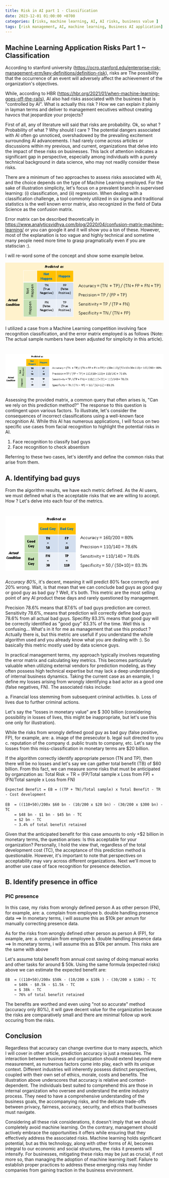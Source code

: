 ```yaml
---
title: Risk in AI part 1 - Classification
date: 2023-12-01 01:00:00 +0700
categories: [risks, machine learning, AI, AI risks, business value ]
tags: [risk management, AI, machine learning, Business AI application]
---
```



## Machine Learning Application Risks Part 1 ~ Classification

According to stanford university (https://ocro.stanford.edu/enterprise-risk-management-erm/key-definitions/definition-risk), risks are The possibility that the occurrence of an event will  adversely affect the achievement of the organization's objectives.

While, according to HBR (https://hbr.org/2021/01/when-machine-learning-goes-off-the-rails), AI also had risks associated with the business that is "controlled by AI". What is actually this risk ? How we can explain it plainly in layman terms and deliver to management eecutives without creating havocs that jeopardize your projects?

First of all, any of literature will said that risks are probability. Ok, so what ? Probability of what ? Why should I care ? The potential dangers associated with AI often go unnoticed, overshadowed by the prevailing excitement surrounding AI advancements. I had rarely come across articles or discussions within my previous, and current, organizations that delve into the impact of these risks on businesses. This lack of attention indicates a significant gap in perspective, especially among individuals with a purely technical background in data science, who may not readily consider these risks. 

There are a minimum of two approaches to assess risks associated with AI, and the choice depends on the type of Machine Learning employed. For the sake of illustration simplicity, let's focus on a prevalent branch in supervised learning: (i) classification, and (ii) regression. When dealing with a classification challenge, a tool commonly utilized in six sigma and traditional statistics is the well known error matrix, also recognized in the field of Data Science as the confusion matrix.

Error matrix can be described theoretically in https://www.analyticsvidhya.com/blog/2020/04/confusion-matrix-machine-learning/ or you can google it and it will show you a ton of these. However, most of the explanation is too vague and highly technical and sometime many people need more time to grasp pragmatically even if you are statiscian :).

I will re-word some of the concept and show some example below.

![confusion matrix](</assets/img/riskAI/confmatrix.PNG>)

I utilized a case from a Machine Learning competition involving face recognition classification, and the error matrix employed is as follows (Note: The actual sample numbers have been adjusted for simplicity in this article).

# ![example conf matrix](</assets/img/riskAI/example confmatrix.PNG>)

Assessing the provided matrix, a common query that often arises is, "Can we rely on this prediction method?" The response to this question is contingent upon various factors. To illustrate, let's consider the consequences of incorrect classifications using a well-known face recognition AI. While this AI has numerous applications, I will focus on two specific use cases from facial recognition to highlight the potential risks in AI.

1. Face recognition to classify bad guys
2. Face recognition to check absentism

Referring to these two cases, let's identify and define the common risks that arise from them.

## A.  Identifying bad guys
From the algorithm results, we have each metric defined. As the AI users, we must defined what is the acceptable risks that we are willing to accept. How ? Let's delve into each four of the metrics.

# ![bad guy conf matrix](</assets/img/riskAI/example bad guy.PNG>)

*Accuracy 80%*, it's decent, meaning it will predict 80% face correctly and 20% wrong. Wait, is that mean that we can conclude bad guys as good guy or good guy as bad guy ? Well, it's both. This metric are the most selling point of any AI product these days and rarely questioned by management. 

Precision 78.6% means that 87.6% of bad guys prediction are correct. Sensitivity 78.6%, means that prediction will correctly define bad guys 78.6% from all actual bad guys. Specifity 83.3% means that good guy will be correctly identified as "good guy" 83.3% of the time. Well this is confusing... What's in it for me as management that use this product ? Actually there is, but this metric are usefull if you understand the whole algorithm used and you already know what you are dealing with :). So basically this metric mostly used by data science guys. 

In practical management terms, my approach typically involves requesting the error matrix and calculating key metrics. This becomes particularly valuable when utilizing external vendors for prediction modeling, as they often possess high technical expertise but may lack a deep understanding of internal business dynamics. Taking the current case as an example, I define my losses arising from wrongly identifying a bad actor as a good one (false negatives, FN). The associated risks include:

a. Financial loss stemming from subsequent criminal activities.
b. Loss of lives due to further criminal actions.

Let's say the "losses in monetary value" are $ 300 billion (considering possibility in losses of lives, this might be inappropriate, but let's use this one only for illustration).

While the risks from wrongly defined good guy as bad guy (false positive, FP), for example, are:
a. image of the presecutor
b. legal suit directed to you
c. reputation of the company
d. public trusts to company, etc.
Let's say the losses from this miss-classification in monetary terms are $20 billion.

If the algorithm correctly identify appropriate person (TN and TP), then there will be no losses and let's say we can gather total benefit (TB) of $60 billion. From this fact, we can measure some risks that must be anticipated by organzation as:
	Total Risk = TR = (FP/Total sample x Loss from FP) + (FN/Total sample x Loss from FN)
	
	Expected Benefit = EB = ((TP + TN)/Total sample) x Total Benefit - TR - Cost development
	
	EB 	= ((110+50)/200x $60 bn - (10/200 x $20 bn) - (30/200 x $300 bn) - TC
		= $48 bn - $1 bn - $45 bn - TC
		= $2 bn - TC 
		~ 3.4% of total benefit retained

Given that the anticipated benefit for this case amounts to only +$2 billion in monetary terms, the question arises: Is this acceptable for your organization? Personally, I hold the view that, regardless of the total development cost (TC), the acceptance of this prediction method is questionable. However, it's important to note that perspectives on acceptability may vary across different organizations. Next we'll move to another use case of face recognition for presence detection. 


## B.  Identify presence in office 

### PIC presence

In this case, my risks from wrongly defined person A as other person (FN), for example, are:
a. complain from employee
b. double handling presence data
==> In monetary terms, i will assume this as $10k per annum for manually correcting presence data.

As for the risks from wrongly defined other person as person A (FP), for example, are:
a. complain from employee
b. double handling presence data
==> In monetary terms, i will assume this as $10k per annum. This risks are the same with above 

Let's assume total benefit from annual cost saving of doing manual works and other tasks for around $ 50k. Using the same formula (expected risks) above we can estimate the expected benefit are: 

	EB 	= ((110+50)/200x $50k - (10/200 x $10k ) - (30/200 x $10k) - TC
		= $40k - $0.5k - $1.5k - TC
		= $ 38k - TC 
		~ 76% of total benefit retained
 
 The benefits are worthed and even using "not so accurate" method (accuracy only 80%), it will gave decent value for the organization because the risks are comparatively small and there are minimal follow up work occuring from the risks.
 
 
## Conclusion

Regardless that accuracy can change overtime due to many aspects, which I will cover in other article, prediction accuracy is just a measures. The interaction between business and organization should extend beyond mere measurement, as numerous factors come into play, each with its unique context. Different industries will inherently possess distinct perspectives, coupled with their own set of ethics, morale, costs and benefits. The illustration above underscores that accuracy is relative and context-dependent. The individuals best suited to comprehend this are those in internal organization who oversee and understand the entire industry process. They need to have a comprehensive understanding of the business goals, the accompanying risks, and the delicate trade-offs between privacy, fairness, accuracy, security, and ethics that businesses must navigate.

Considering all these risk considerations, it doesn't imply that we should completely avoid machine learning. On the contrary, management should actively embrace the opportunities it offers while ensuring that they effectively address the associated risks. Machine learning holds significant potential, but as this technology, along with other forms of AI, becomes integral to our economic and social structures, the risks it presents will intensify. For businesses, mitigating these risks may be just as crucial, if not more so, than managing the adoption of machine learning itself. Failure to establish proper practices to address these emerging risks may hinder companies from gaining traction in the business environment.







